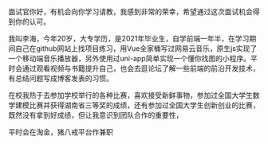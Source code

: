 面试官你好，有机会向你学习请教，我感到非常的荣幸，希望通过这次面试机会得到你的认可。

我叫李海，今年20岁，大专学历，是2021年毕业生，自学前端一年半，在学习期间自己在github网站上找项目练习，用Vue全家桶写过网易云音乐，原生js实现了一个移动端音乐播放器，另外使用过uni-app简单实现一个懂你找图的小程序。平时会通过观看视频与书籍提升自己，也会去逛论坛了解一些前端的前沿开发技术，有总结问题写成博客发表的习惯。

在校我热于去参加学校举行的各种比赛，喜欢接受新鲜事物，参加过全国大学生数学建模比赛并获得湖南省三等奖的成绩，还有参加过全国大学生创新创业的比赛，既然没有拿到好成绩，但让我意识到团队合作的重要性，

平时会在淘金，猪八戒平台作兼职

